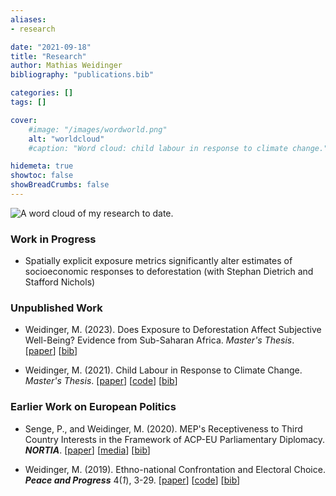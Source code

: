 ```yaml
---
aliases:
- research

date: "2021-09-18"
title: "Research"
author: Mathias Weidinger
bibliography: "publications.bib"

categories: []
tags: []

cover:
    #image: "/images/wordworld.png"
    alt: "worldcloud"
    #caption: "Word cloud: child labour in response to climate change."

hidemeta: true
showtoc: false
showBreadCrumbs: false
---
```


![A word cloud of my research to date.](/images/translucent.png)

### Work in Progress

- Spatially explicit exposure metrics significantly alter estimates of socioeconomic responses to deforestation (with Stephan Dietrich and Stafford Nichols)

### Unpublished Work

- Weidinger, M. (2023). Does Exposure to Deforestation Affect Subjective Well-Being? Evidence from Sub-Saharan Africa. *Master's Thesis*. [[paper](/efrthesis_final.pdf)] [[bib](/weidinger_2023.bib)]

- Weidinger, M. (2021). Child Labour in Response to Climate Change. *Master's Thesis*. [[paper](/mppthesis_final.pdf)] [[code](https://github.com/mathiasweidinger/MPPTH)] [[bib](/weidinger_2021.bib)]

### Earlier Work on European Politics

- Senge, P., and Weidinger, M. (2020). MEP's Receptiveness to Third Country Interests in the Framework of ACP-EU Parliamentary Diplomacy. ***NORTIA***. [[paper](https://drive.google.com/file/d/1sWLpTjllPDt1YPAvcR_tMusTqBR2JSM8/preview)] [[media](https://fasos.maastrichtuniversity.nl/weekly/fasos-alumni-win-nortia-student-essay-competition/)] [[bib](/senge_weidinger_2020.bib)]

- Weidinger, M. (2019). Ethno-national Confrontation and Electoral Choice. ***Peace and Progress*** 4(*1*), 3-29. [[paper](https://postgraduate.ias.unu.edu/upp/wp-content/uploads/2019/07/UPP-1-Weidinger.pdf)] [[code](https://nielectionresearch.weebly.com/files.html)] [[bib](/weidinger_2019.bib)]